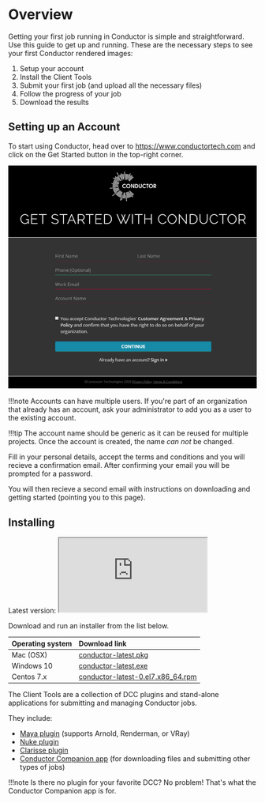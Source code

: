 # Overview

Getting your first job running in Conductor is simple and straightforward. Use this guide to get up and running. These are the necessary steps to see your first Conductor rendered images:

  1. Setup your account
  2. Install the Client Tools
  3. Submit your first job (and upload all the necessary files)
  4. Follow the progress of your job
  5. Download the results

## Setting up an Account

To start using Conductor, head over to https://www.conductortech.com and click on the Get Started button in the top-right corner.

![Conductor sign-up form](../image/getting_started/signup_form.png)


!!!note
    Accounts can have multiple users. If you're part of an organization that already has an account, ask your administrator to add you as a user to the existing account.

!!!tip
    The account name should be generic as it can be reused for multiple projects. Once the account is created, the name *can not* be changed.


Fill in your personal details, accept the terms and conditions and you will recieve a confirmation email. After confirming your email you will be prompted for a password.

You will then recieve a second email with instructions on downloading and getting started (pointing you to this page).


## Installing

Latest version: <iframe class="current-version" src="https://downloads.conductortech.com/companion/current-version.txt"></iframe>

Download and run an installer from the list below.

|Operating system| Download link |
|:------------|:-------------|
|Mac (OSX)|  [conductor-latest.pkg](https://downloads.conductortech.com/companion/conductor-latest.pkg) |
|Windows 10|   [conductor-latest.exe](https://downloads.conductortech.com/companion/conductor-latest.exe) |
|Centos 7.x|  [conductor-latest-0.el7.x86_64.rpm](https://downloads.conductortech.com/companion/conductor-latest-0.el7.x86_64.rpm) |

The Client Tools are a collection of DCC plugins and stand-alone applications for submitting and managing Conductor jobs.

They include:

  * [Maya plugin](/client_tools/maya.md) (supports Arnold, Renderman, or VRay)
  * [Nuke plugin](/client_tools/nuke.md)
  * [Clarisse plugin](/client_tools/clarisse.md)
  * [Conductor Companion app](/client_tools/companion/overview.md) (for downloading files and submitting other types of jobs)

!!!note
    Is there no plugin for your favorite DCC? No problem! That's what the Conductor Companion app is for.
